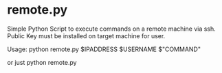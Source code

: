 # remote.py

Simple Python Script to execute commands on a remote machine via ssh. Public Key must be installed on target machine for user.

Usage: python remote.py $IPADDRESS $USERNAME $"COMMAND" 

or just python remote.py
